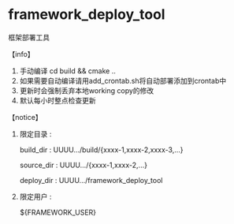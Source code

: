 # framework_deploy_tool
框架部署工具

【info】

1. 手动编译 cd build && cmake ..
2. 如果需要自动编译请用add_crontab.sh将自动部署添加到crontab中
3. 更新时会强制丢弃本地working copy的修改
4. 默认每小时整点检查更新

【notice】

1. 限定目录 : 
    
    build_dir : UUUU.../build/{xxxx-1,xxxx-2,xxxx-3,...}
    
    source_dir : UUUU.../{xxxx-1,xxxx-2,...}
    
    deploy_dir : UUUU.../framework_deploy_tool

2. 限定用户 :
    
    ${FRAMEWORK_USER}
